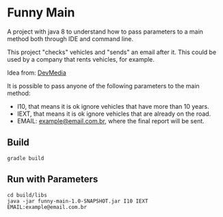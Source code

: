 # Funny Main    
A project with java 8 to understand how to pass parameters to a main method both through IDE and command line.   

This project "checks" vehicles and "sends" an email after it. This could be used by a company that rents vehicles, for example.   

Idea from: [DevMedia](https://www.devmedia.com.br/entendendo-o-parametro-string-args-em-java/29245)   

It is possible to pass anyone of the following parameters to the main method:   
* I10, that means it is ok ignore vehicles that have more than 10 years.   
* IEXT, that means it is ok ignore vehicles that are already on the road.   
* EMAIL: example@email.com.br, where the final report will be sent.   

## Build   
```shell
gradle build
```

## Run with Parameters   
```shell
cd build/libs
java -jar funny-main-1.0-SNAPSHOT.jar I10 IEXT EMAIL:example@email.com.br
```









